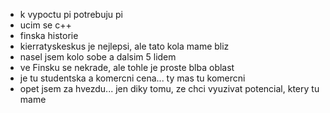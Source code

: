 - k vypoctu pi potrebuju pi
- ucim se c++
- finska historie
- kierratyskeskus je nejlepsi, ale tato kola mame bliz
- nasel jsem kolo sobe a dalsim 5 lidem
- ve Finsku se nekrade, ale tohle je proste blba oblast
- je tu studentska a komercni cena... ty mas tu komercni
- opet jsem za hvezdu... jen diky tomu, ze chci vyuzivat potencial, ktery tu mame
